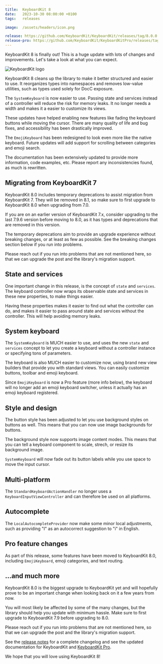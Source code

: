 ```yaml
---
title:  KeyboardKit 8
date:   2023-10-30 08:00:00 +0100
tags:   releases

image:  /assets/headers/icon.png

release: https://github.com/KeyboardKit/KeyboardKit/releases/tag/8.0.0
release-pro: https://github.com/KeyboardKit/KeyboardKitPro/releases/tag/8.0.0
---
```


KeyboardKit 8 is finally out! This is a huge update with lots of changes and improvements. Let's take a look at what you can expect.

![KeyboardKit logo]({{page.image}})

KeyboardKit 8 cleans up the library to make it better structured and easier to use. It reorganizes types into namespaces and removes low-value utilities, such as types used solely for DocC exposure.

The `SystemKeyboard` is now easier to use. Passing state and services instead of a controller will reduce the risk for memory leaks. It no longer needs a width and makes it a easier to customize its views.

These updates have helped enabling new features like fading the keyboard buttons while moving the cursor. There are many quality of life and bug fixes, and accessibility has been drastically improved.

The `EmojiKeyboard` has been redesigned to look even more like the native keyboard. Future updates will add support for scrolling between categories and emoji search.

The documentation has been extensively updated to provide more information, code examples, etc. Please report any inconsistencies found, as much is rewritten.


## Migrating from KeyboardKit 7

KeyboardKit 8.0 includes temporary deprecations to assist migration from KeyboardKit 7. They will be removed in 8.1, so make sure to first upgrade to KeyboardKit 8.0 when upgrading from 7.0.

If you are on an earlier version of KeyboardKit 7.x, consider upgrading to the last 7.9.6 version before moving to 8.0, as it has types and deprecations that are removed in this version.

The temporary deprecations aim to provide an upgrade experience without breaking changes, or at least as few as possible. See the breaking changes section below if you run into problems. 

Please reach out if you run into problems that are not mentioned here, so that we can upgrade the post and the library's migration support.


## State and services

One important change in this release, is the concept of `state` and `services`. The keyboard controller now wraps its observable state and services in these new properties, to make things easier.

Having these properties makes it easier to find out what the controller can do, and makes it easier to pass around state and services without the controller. This will help avoiding memory leaks.


## System keyboard

The `SystemKeyboard` is MUCH easier to use, and uses the new `state` and `services` concept to let you create a keyboard without a controller instance or specifying tons of parameters.

The keyboard is also MUCH easier to customize now, using brand new view builders that provide you with standard views. You can easily customize buttons, toolbar and emoji keyboard.

Since `EmojiKeyboard` is now a Pro feature (more info below), the keyboard will no longer add an emoji keyboard switcher, unless it actually has an emoji keyboard registered.




## Style and design

The button style has been adjusted to let you use background styles on buttons as well. This means that you can now use image backgrounds for buttons. 

The background style now supports image content modes. This means that you can tell a keyboard component to scale, strech, or resize its background image.

`SystemKeyboard` will now fade out its button labels while you use space to move the input cursor.


## Multi-platform

The `StandardKeyboardActionHandler` no longer uses a `KeyboardInputViewController` and can therefore be used on all platforms.


## Autocomplete

The `LocalAutocompleteProvider` now make some minor local adjustments, such as providing "I" as an autocorrect suggestion to "i" in English.


## Pro feature changes

As part of this release, some features have been moved to KeyboardKit 8.0, including `EmojiKeyboard`, emoji categories, and text routing.


## ...and much more

KeyboardKit 8.0 is the biggest upgrade to KeyboardKit yet and will hopefully prove to be an important change when looking back on it a few years from now.

You will most likely be affected by some of the many changes, but the library should help you update with minimum hassle. Make sure to first upgrade to KeyboardKit 7.9 before upgrading to 8.0.

Please reach out if you run into problems that are not mentioned here, so that we can upgrade the post and the library's migration support.

See the [release notes]({{page.release}}) for a complete changelog and see the updated documentation for KeyboardKit and [KeyboardKit Pro]({{page.release-pro}}).

We hope that you will love using KeyboardKit 8!